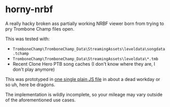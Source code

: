 # horny-nrbf

A really hacky broken ass partially working NRBF viewer born from trying to pry Trombone Champ files open.

This was tested with:
- `TromboneChamp\TromboneChamp_Data\StreamingAssets\leveldata\songdata.tchamp`
- `TromboneChamp\TromboneChamp_Data\StreamingAssets\leveldata\*.tmb`
- Recent Clone Hero PTB song caches (I don't know where they are, I don't play anymore)

This was prototyped in [one single plain JS file](blob/main/src/nrbf.js) in about a dead workday or so uh, here be dragons.

The implementation is wildly incomplete, so your mileage may vary outside of the aforementioned use cases.
